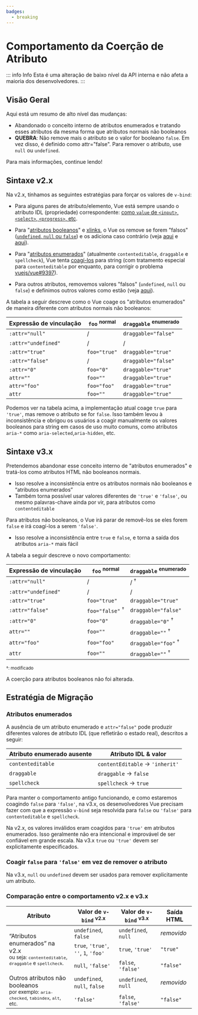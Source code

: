 ```yaml
---
badges:
  - breaking
---
```


# Comportamento da Coerção de Atributo <MigrationBadges :badges="$frontmatter.badges" />

::: info Info
Esta é uma alteração de baixo nível da API interna e não afeta a maioria dos desenvolvedores.
:::

## Visão Geral

Aqui está um resumo de alto nível das mudanças:

- Abandonado o conceito interno de atributos enumerados e tratando esses atributos da mesma forma que atributos normais não booleanos
- **QUEBRA**: Não remove mais o atributo se o valor for booleano `false`. Em vez disso, é definido como attr="false". Para remover o atributo, use `null` ou `undefined`.

Para mais informações, continue lendo!

## Sintaxe v2.x

Na v2.x, tínhamos as seguintes estratégias para forçar os valores de `v-bind`:

- Para alguns pares de atributo/elemento, Vue está sempre usando o atributo IDL (propriedade) correspondente: [como `value` de `<input>`, `<select>`, `<progress>`, etc](https://github.com/vuejs/vue/blob/bad3c326a3f8b8e0d3bcf07917dc0adf97c32351/src/platforms/web/util/attrs.js#L11-L18).

- Para "[atributos booleanos](https://github.com/vuejs/vue/blob/bad3c326a3f8b8e0d3bcf07917dc0adf97c32351/src/platforms/web/util/attrs.js#L33-L40)" e [xlinks](https://github.com/vuejs/vue/blob/bad3c326a3f8b8e0d3bcf07917dc0adf97c32351/src/platforms/web/util/attrs.js#L44-L46), o Vue os remove se forem "falsos" ([`undefined`, `null` ou `false`](https://github.com/vuejs/vue/blob/bad3c326a3f8b8e0d3bcf07917dc0adf97c32351/src/platforms/web/util/attrs.js#L52-L54)) e os adiciona caso contrário (veja [aqui](https://github.com/vuejs/vue/blob/bad3c326a3f8b8e0d3bcf07917dc0adf97c32351/src/platforms/web/runtime/modules/attrs.js#L66-L77) e [aqui](https://github.com/vuejs/vue/blob/bad3c326a3f8b8e0d3bcf07917dc0adf97c32351/src/platforms/web/runtime/modules/attrs.js#L81-L85)).

- Para "[atributos enumerados](https://github.com/vuejs/vue/blob/bad3c326a3f8b8e0d3bcf07917dc0adf97c32351/src/platforms/web/util/attrs.js#L20)" (atualmente `contenteditable`, `draggable` e `spellcheck`), Vue tenta [coagí-los](https://github.com/vuejs/vue/blob/bad3c326a3f8b8e0d3bcf07917dc0adf97c32351/src/platforms/web/util/attrs.js#L24-L31) para string (com tratamento especial para `contenteditable` por enquanto, para corrigir o problema [vuejs/vue#9397](https://github.com/vuejs/vue/issues/9397)).

- Para outros atributos, removemos valores "falsos" (`undefined`, `null` ou `false`) e definimos outros valores como estão (veja [aqui](https://github.com/vuejs/vue/blob/bad3c326a3f8b8e0d3bcf07917dc0adf97c32351/src/platforms/web/runtime/modules/attrs.js#L92-L113)).

A tabela a seguir descreve como o Vue coage os "atributos enumerados" de maneira diferente com atributos normais não booleanos:

| Expressão de vinculação  | `foo` <sup>normal</sup> | `draggable` <sup>enumerado</sup> |
| ------------------- | ----------------------- | --------------------------------- |
| `:attr="null"`      | /                       | `draggable="false"`               |
| `:attr="undefined"` | /                       | /                                 |
| `:attr="true"`      | `foo="true"`            | `draggable="true"`                |
| `:attr="false"`     | /                       | `draggable="false"`               |
| `:attr="0"`         | `foo="0"`               | `draggable="true"`                |
| `attr=""`           | `foo=""`                | `draggable="true"`                |
| `attr="foo"`        | `foo="foo"`             | `draggable="true"`                |
| `attr`              | `foo=""`                | `draggable="true"`                |

Podemos ver na tabela acima, a implementação atual coage `true` para `'true'`, mas remove o atributo se for `false`. Isso também levou à inconsistência e obrigou os usuários a coagir manualmente os valores booleanos para string em casos de uso muito comuns, como atributos `aria-*` como `aria-selected`,`aria-hidden`, etc.

## Sintaxe v3.x

Pretendemos abandonar esse conceito interno de "atributos enumerados" e tratá-los como atributos HTML não booleanos normais.

- Isso resolve a inconsistência entre os atributos normais não booleanos e “atributos enumerados”
- Também torna possível usar valores diferentes de `'true'` e `'false'`, ou mesmo palavras-chave ainda por vir, para atributos como `contenteditable`

Para atributos não booleanos, o Vue irá parar de removê-los se eles forem `false` e irá coagí-los a serem `'false'`.

- Isso resolve a inconsistência entre `true` e `false`, e torna a saída dos atributos `aria-*` mais fácil

A tabela a seguir descreve o novo comportamento:

| Expressão de vinculação  | `foo` <sup>normal</sup>    | `draggable` <sup>enumerado</sup> |
| ------------------- | -------------------------- | --------------------------------- |
| `:attr="null"`      | /                          | / <sup>†</sup>                    |
| `:attr="undefined"` | /                          | /                                 |
| `:attr="true"`      | `foo="true"`               | `draggable="true"`                |
| `:attr="false"`     | `foo="false"` <sup>†</sup> | `draggable="false"`               |
| `:attr="0"`         | `foo="0"`                  | `draggable="0"` <sup>†</sup>      |
| `attr=""`           | `foo=""`                   | `draggable=""` <sup>†</sup>       |
| `attr="foo"`        | `foo="foo"`                | `draggable="foo"` <sup>†</sup>    |
| `attr`              | `foo=""`                   | `draggable=""` <sup>†</sup>       |

<small>†: modificado</small>

A coerção para atributos booleanos não foi alterada.

## Estratégia de Migração

### Atributos enumerados

A ausência de um atributo enumerado e `attr="false"` pode produzir diferentes valores de atributo IDL (que refletirão o estado real), descritos a seguir:

| Atributo enumerado ausente | Atributo IDL & valor                     |
| ---------------------- | ------------------------------------ |
| `contenteditable`      | `contentEditable` &rarr; `'inherit'` |
| `draggable`            | `draggable` &rarr; `false`           |
| `spellcheck`           | `spellcheck` &rarr; `true`           |

Para manter o comportamento antigo funcionando, e como estaremos coagindo `false` para `'false'`, na v3.x, os desenvolvedores Vue precisam fazer com que a expressão `v-bind` seja resolvida para `false` ou `'false'` para `contenteditable` e `spellcheck`.

Na v2.x, os valores inválidos eram coagidos para `'true'` em atributos enumerados. Isso geralmente não era intencional e improvável de ser confiável em grande escala. Na v3.x `true` ou `'true'` devem ser explicitamente especificados.

### Coagir `false` para `'false'` em vez de remover o atributo

Na v3.x, `null` ou `undefined` devem ser usados para remover explicitamente um atributo.

### Comparação entre o comportamento v2.x e v3.x

<table>
  <thead>
    <tr>
      <th>Atributo</th>
      <th>Valor de <code>v-bind</code> <sup>v2.x</sup></th>
      <th>Valor de <code>v-bind</code> <sup>v3.x</sup></th>
      <th>Saída HTML</th>
    </tr>
  </thead>
  <tbody>
    <tr>
      <td rowspan="3">“Atributos enumerados” na v2.x<br><small>ou seja: <code>contenteditable</code>, <code>draggable</code> e <code>spellcheck</code>.</small></td>
      <td><code>undefined</code>, <code>false</code></td>
      <td><code>undefined</code>, <code>null</code></td>
      <td><i>removido</i></td>
    </tr>
    <tr>
      <td>
        <code>true</code>, <code>'true'</code>, <code>''</code>, <code>1</code>,
        <code>'foo'</code>
      </td>
      <td><code>true</code>, <code>'true'</code></td>
      <td><code>"true"</code></td>
    </tr>
    <tr>
      <td><code>null</code>, <code>'false'</code></td>
      <td><code>false</code>, <code>'false'</code></td>
      <td><code>"false"</code></td>
    </tr>
    <tr>
      <td rowspan="2">Outros atributos não booleanos<br><small>por exemplo: <code>aria-checked</code>, <code>tabindex</code>, <code>alt</code>, etc.</small></td>
      <td><code>undefined</code>, <code>null</code>, <code>false</code></td>
      <td><code>undefined</code>, <code>null</code></td>
      <td><i>removido</i></td>
    </tr>
    <tr>
      <td><code>'false'</code></td>
      <td><code>false</code>, <code>'false'</code></td>
      <td><code>"false"</code></td>
    </tr>
  </tbody>
</table>
